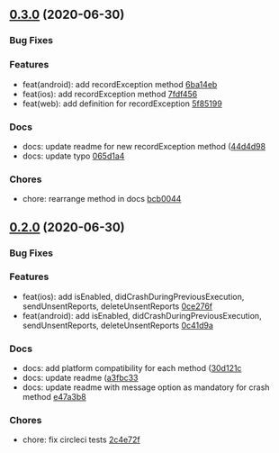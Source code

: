 ## [0.3.0](https://github.com/capacitor-community/firebase-crashlytics/compare/v0.2.0...v0.3.0) (2020-06-30)

### Bug Fixes

### Features

- feat(android): add recordException method [6ba14eb](https://github.com/capacitor-community/firebase-crashlytics/commit/6ba14eb36859927d9d272e691ad69b7fb59b26f1)
- feat(ios): add recordException method [7fdf456](https://github.com/capacitor-community/firebase-crashlytics/commit/7fdf45680b1e45a5e99c2d9d729b33f912ced2a0)
- feat(web): add definition for recordException [5f85199](https://github.com/capacitor-community/firebase-crashlytics/commit/5f851996f80db45347d9685c1dedbd57eaab3bc3)

### Docs

- docs: update readme for new recordException method ([44d4d98](https://github.com/capacitor-community/firebase-crashlytics/commit/44d4d987b3eef383f7a3160e160b1545c667ef4a)
- docs: update typo [065d1a4](https://github.com/capacitor-community/firebase-crashlytics/commit/065d1a49d4fd66f17ad580af1379bcc0e07d90a0)

### Chores

- chore: rearrange method in docs [bcb0044](https://github.com/capacitor-community/firebase-crashlytics/commit/bcb00447e24b46f3a95fa4da50cc6a32be93bd30)

## [0.2.0](https://github.com/capacitor-community/firebase-crashlytics/compare/v0.1.3...v0.2.0) (2020-06-30)

### Bug Fixes

### Features

- feat(ios): add isEnabled, didCrashDuringPreviousExecution, sendUnsentReports, deleteUnsentReports [0ce276f](https://github.com/capacitor-community/firebase-crashlytics/commit/0ce276f1f2bcd3c60e96072dc266667d3a07caef)
- feat(android): add isEnabled, didCrashDuringPreviousExecution, sendUnsentReports, deleteUnsentReports [0c41d9a](https://github.com/capacitor-community/firebase-crashlytics/commit/0c41d9aa95b3902e8857c9d76b3e08f649f92652)

### Docs

- docs: add platform compatibility for each method ([30d121c](https://github.com/capacitor-community/firebase-crashlytics/commit/30d121cfb37826dac421fd6164fea7a7188e0b3e)
- docs: update readme ([a3fbc33](https://github.com/capacitor-community/firebase-crashlytics/commit/a3fbc33e1d8b46487b49e293c2d6d83b7b6dde77)
- docs: update readme with message option as mandatory for crash method [e47a3b8](https://github.com/capacitor-community/firebase-crashlytics/commit/e47a3b81a6aa40e199f45d546b95dd7ffce5c9c7)

### Chores

- chore: fix circleci tests [2c4e72f](https://github.com/capacitor-community/firebase-crashlytics/commit/0e929103d72072278f5ef06d2446f3d62a28240f)
